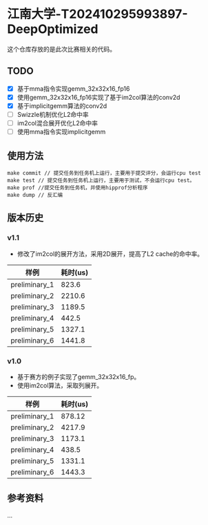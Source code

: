 # 江南大学-T202410295993897-DeepOptimized
这个仓库存放的是此次比赛相关的代码。

## TODO
- [x] 基于mma指令实现gemm_32x32x16_fp16
- [x] 使用gemm_32x32x16_fp16实现了基于im2col算法的conv2d
- [x] 基于implicitgemm算法的conv2d
- [ ] Swizzle机制优化L2命中率
- [ ] im2col混合展开优化L2命中率
- [ ] 使用mma指令实现implicitgemm

## 使用方法
```
make commit // 提交任务到任务机上运行，主要用于提交评分，会运行cpu test
make test // 提交任务到任务机上运行，主要用于测试，不会运行cpu test。
make prof //提交任务到任务机，并使用hipprof分析程序
make dump // 反汇编
```

## 版本历史
### v1.1
- 修改了im2col的展开方法，采用2D展开，提高了L2 cache的命中率。

|样例|耗时(us)|
|---|---|
|preliminary_1| 823.6|
|preliminary_2| 2210.6|
|preliminary_3| 1189.5|
|preliminary_4| 442.5|
|preliminary_5| 1327.1|
|preliminary_6| 1441.8|

### v1.0
- 基于赛方的例子实现了gemm_32x32x16_fp。
- 使用im2col算法，采取列展开。

|样例|耗时(us)|
|---|---|
|preliminary_1| 878.12|
|preliminary_2| 4217.9|
|preliminary_3| 1173.1|
|preliminary_4| 438.5|
|preliminary_5| 1331.1|
|preliminary_6| 1443.3|

## 参考资料
...
